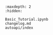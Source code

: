 ```{include} ../README.md
```

```{toctree}
:maxdepth: 2
:hidden:

Basic_Tutorial.ipynb
changelog.md
autoapi/index
```